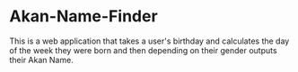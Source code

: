 # Akan-Name-Finder
This is a web application that takes a user's birthday and calculates the day of the week they were born and then depending on their gender outputs their Akan Name.
